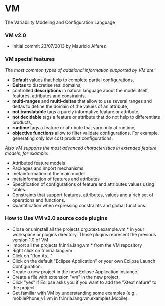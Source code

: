 VM
==

The Variability Modeling and Configuration Language 

### VM v2.0

 * Initial commit 23/07/2013 by Mauricio Alferez
 
### VM special features
_The most common types of additional information supported by VM are:_
  - **Default** values that help to complete partial configurations, 
  - **Deltas** to discretise real domains, 
  - controlled **descriptions** in natural language about the model itself, features, attributes and constraints, 
  - **multi-ranges** and **multi-deltas** that allow to use several ranges and deltas to define the domain of the values of an attribute,
  - **not translatable** tags a purely informative feature or attribute,
  - **not decidable** tags a feature or attribute that do not help to differentiate products, 
  - **runtime** tags a feature or attribute that vary only at runtime,
  - **objective functions** allow to filter validate configurations. For example, generating only low cost product configurations.

_Also VM supports the most advanced characteristics in extended feature models, for example_:
  - Attributed feature models
  - Packages and import mechanisms
  - metainformation of the main model
  - metainformation of features and attributes
  - Specification of configurations of feature and attributes values using tables.
  - Constraints that support features, attributes, values and a rich set of operations and functions.
  - Quantification when expressing constraints and global functions.
 
 ### How to Use VM v2.0 source code plugins 
  - Close or uninstall all the projects org.xtext.example.vm.* in your workspace or plugins directory. Those plugins represent the previous version 1.0 of VM
  - Import all the projects fr.inria.lang.vm.* from the VM repository
  - Right click on fr.inria.lang.vm
  - Click on "Run As..." 
  - Click on the default "Eclipse Application" or your own Eclipse Launch Configuration.
  - Create a new project in the new Eclipse Application instance.
  - Create a file with extension "vm" in the new project.
  - Click "yes" if Eclipse asks you if you want to add the "Xtext nature" to the project.
  - Get familiar with VM by understanding some examples (e.g., mobilePhone_v1.vm in fr.inria.lang.vm.examples.Mobile).
